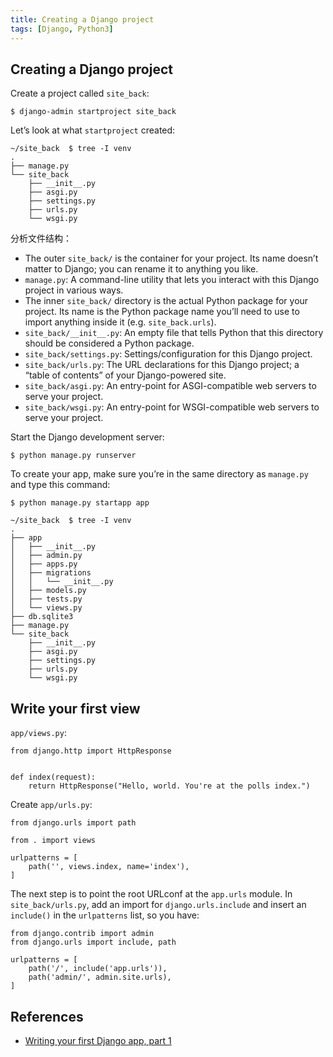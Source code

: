 ```yaml
---
title: Creating a Django project
tags: [Django, Python3]
---
```


## Creating a Django project
Create a project called `site_back`:
```
$ django-admin startproject site_back
```

Let’s look at what `startproject` created:
```
~/site_back  $ tree -I venv 
.
├── manage.py
└── site_back
    ├── __init__.py
    ├── asgi.py
    ├── settings.py
    ├── urls.py
    └── wsgi.py
```

分析文件结构：
- The outer `site_back/` is the container for your project. Its name doesn’t matter to Django; you can rename it to anything you like.
- `manage.py`: A command-line utility that lets you interact with this Django project in various ways.
- The inner `site_back/` directory is the actual Python package for your project. Its name is the Python package name you’ll need to use to import anything inside it (e.g. `site_back.urls`).
- `site_back/__init__.py`: An empty file that tells Python that this directory should be considered a Python package.
- `site_back/settings.py`: Settings/configuration for this Django project. 
- `site_back/urls.py`: The URL declarations for this Django project; a “table of contents” of your Django-powered site.
- `site_back/asgi.py`: An entry-point for ASGI-compatible web servers to serve your project.
- `site_back/wsgi.py`: An entry-point for WSGI-compatible web servers to serve your project.

Start the Django development server:
```
$ python manage.py runserver
```

To create your app, make sure you’re in the same directory as `manage.py` and type this command:
```
$ python manage.py startapp app
```

```
~/site_back  $ tree -I venv                 
.
├── app
│   ├── __init__.py
│   ├── admin.py
│   ├── apps.py
│   ├── migrations
│   │   └── __init__.py
│   ├── models.py
│   ├── tests.py
│   └── views.py
├── db.sqlite3
├── manage.py
└── site_back
    ├── __init__.py
    ├── asgi.py
    ├── settings.py
    ├── urls.py
    └── wsgi.py
```

## Write your first view
`app/views.py`:
```
from django.http import HttpResponse


def index(request):
    return HttpResponse("Hello, world. You're at the polls index.")
```

Create `app/urls.py`:
```
from django.urls import path

from . import views

urlpatterns = [
    path('', views.index, name='index'),
]
```

The next step is to point the root URLconf at the `app.urls` module. In `site_back/urls.py`, add an import for `django.urls.include` and insert an `include()` in the `urlpatterns` list, so you have:
```
from django.contrib import admin
from django.urls import include, path

urlpatterns = [
    path('/', include('app.urls')),
    path('admin/', admin.site.urls),
]
```

## References
- [Writing your first Django app, part 1](https://docs.djangoproject.com/en/3.2/intro/tutorial01/)
